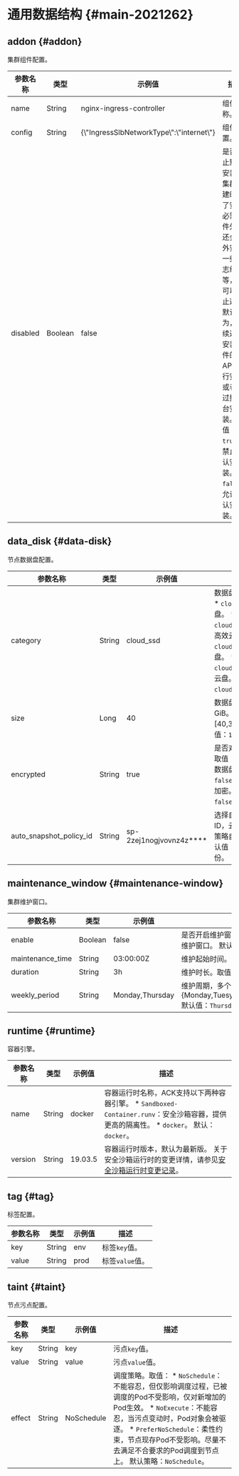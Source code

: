 通用数据结构 {#main-2021262}
======================

addon {#addon}
--------------

集群组件配置。

|   参数名称   |   类型    |                     示例值                      |                                                         描述                                                         |
|----------|---------|----------------------------------------------|--------------------------------------------------------------------------------------------------------------------|
| name     | String  | nginx-ingress-controller                     | 组件名称。                                                                                                              |
| config   | String  | {\\"IngressSlbNetworkType\\":\\"internet\\"} | 组件配置。                                                                                                              |
| disabled | Boolean | false                                        | 是否禁止默认安装，集群创建时除了安装必需组件外，还会额外安装一些日志组件等，你可以禁止这些默认行为，后续通过安装组件的API进行安装或者通过控制台安装。取值： * `true`：禁止默认安装。 * `false`：允许默认安装。 |

data_disk {#data-disk}
----------------------

节点数据盘配置。

|          参数名称           |   类型   |             示例值             |                                                            描述                                                            |
|-------------------------|--------|-----------------------------|--------------------------------------------------------------------------------------------------------------------------|
| category                | String | cloud_ssd                   | 数据盘类型。取值： * `cloud`：普通云盘。 * `cloud_efficiency`：高效云盘。 * `cloud_ssd`：SSD云盘。 * `cloud_essd`：ESSD云盘。 默认值：`cloud_efficiency`。 |
| size                    | Long   | 40                          | 数据盘大小，单位为GiB。 取值范围：\[40,32768\]。 默认值：`120`。                                                                              |
| encrypted               | String | true                        | 是否对数据盘加密。取值： * `true`：对数据盘加密。 * `false`：不对数据盘加密。 默认值：`false`。                                                            |
| auto_snapshot_policy_id | String | sp-2zej1nogjvovnz4z\*\*\*\* | 选择自动快照策略ID，云盘会按照快照策略自动备份。 默认值：空，不自动备份。                                                                                   |

maintenance_window {#maintenance-window}
----------------------------------------

集群维护窗口。

|       参数名称       |   类型    |       示例值       |                                                描述                                                 |
|------------------|---------|-----------------|---------------------------------------------------------------------------------------------------|
| enable           | Boolean | false           | 是否开启维护窗口。取值： * `true`：开启维护窗口。 * `false`：不开启维护窗口。 默认值：`false`。                                     |
| maintenance_time | String  | 03:00:00Z       | 维护起始时间。Golang标准时间格式，例如15:04:05Z。                                                                  |
| duration         | String  | 3h              | 维护时长。取值范围\[1,24\]，单位为小时。 默认值：3h。                                                                  |
| weekly_period    | String  | Monday,Thursday | 维护周期，多个值用英文逗号（,）分隔。取值：{Monday,Tuesyday,Wednesday,Thursday,Friday,Saturday,Sunday} 默认值：`Thursday`。 |

runtime {#runtime}
------------------

容器引擎。

|  参数名称   |   类型   |   示例值   |                                              描述                                               |
|---------|--------|---------|-----------------------------------------------------------------------------------------------|
| name    | String | docker  | 容器运行时名称，ACK支持以下两种容器引擎。 * `Sandboxed-Container.runv`：安全沙箱容器，提供更高的隔离性。 * `docker`。 默认：`docker`。 |
| version | String | 19.03.5 | 容器运行时版本，默认为最新版。 关于安全沙箱运行时的变更详情，请参见[安全沙箱运行时变更记录](~~160312~~)。                                  |

tag {#tag}
----------

标签配置。

| 参数名称  |   类型   | 示例值  |     描述      |
|-------|--------|------|-------------|
| key   | String | env  | 标签`key`值。   |
| value | String | prod | 标签`value`值。 |

taint {#taint}
--------------

节点污点配置。

|  参数名称  |   类型   |    示例值     |                                                                                           描述                                                                                           |
|--------|--------|------------|----------------------------------------------------------------------------------------------------------------------------------------------------------------------------------------|
| key    | String | key        | 污点`key`值。                                                                                                                                                                              |
| value  | String | value      | 污点`value`值。                                                                                                                                                                            |
| effect | String | NoSchedule | 调度策略。取值： *  `NoSchedule`：不能容忍，但仅影响调度过程，已被调度的Pod不受影响，仅对新增加的Pod生效。 *  `NoExecute`：不能容忍，当污点变动时，Pod对象会被驱逐。 *  `PreferNoSchedule`：柔性约束，节点现存Pod不受影响。尽量不去满足不合要求的Pod调度到节点上。 默认策略：`NoSchedule`。 |

